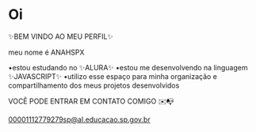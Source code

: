 # Oi
✨BEM VINDO AO MEU PERFIL✨

meu nome é ANAHSPX 

•estou estudando no ✨ALURA✨
•estou me desenvolvendo na linguagem ✨JAVASCRIPT✨
•utilizo esse espaço para minha organização e compartilhamento dos meus projetos desenvolvidos 

VOCÊ PODE ENTRAR EM CONTATO COMIGO ✉️📭

00001112779279sp@al.educacao.sp.gov.br
